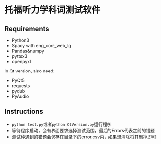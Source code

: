 # 托福听力学科词测试软件
## Requirements
* Python3
* Spacy with eng_core_web_lg
* Pandas&numpy
* pyttsx3
* openpyxl

In Qt version, also need: 
* PyQt5
* requests
* pydub
* PyAudio
## Instructions
* `python test.py`或者`python QtVersion.py`运行程序
* 等待程序启动，会有界面要求选择测试范围，最后的Errors代表之前的错题
* 测试种遇到的错题会保存在目录下的error.csv内，如果想清除将其删掉即可

